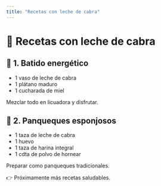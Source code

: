 ```yaml
---
title: "Recetas con leche de cabra"
---
```


# 🥣 Recetas con leche de cabra

## 🥤 1. Batido energético
- 1 vaso de leche de cabra  
- 1 plátano maduro  
- 1 cucharada de miel  

Mezclar todo en licuadora y disfrutar.

## 🥞 2. Panqueques esponjosos
- 1 taza de leche de cabra  
- 1 huevo  
- 1 taza de harina integral  
- 1 cdta de polvo de hornear  

Preparar como panqueques tradicionales.  

👉 Próximamente más recetas saludables.
